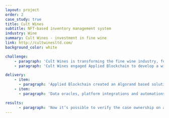 ```yaml
---
layout: project
order: 2
case_study: true
title: Cult Wines
subtitle: NFT-based inventory management system
industry: Wine
summary: Cult Wines - investment in fine wine
link: http://cultwinesltd.com/
background_color: white

challenge:
    - paragraph: 'Cult Wines is transforming the fine wine industry, for producers, collectors, investors or those who simply enjoy it. Combining our expertise with digital platforms, innovative technology and a globalised infrastructure to re-define how consumers buy, sell, invest and collect fine wines.'
    - paragraph: 'Cult Wines engaged Applied Blockchain to develop a wine inventory management platform. The platform had to enable the transfer of wines directly from customer to customer, creating a P2P marketplace and decentralised warehouse solution.'

delivery:
    - item:
      - paragraph: 'Applied Blockchain created an Algorand based solution and data oracles that integrated with the existing inventory system. Taxation compliance for collectors was automated by filing disclosure reports for transfers or acquisitions.'
    - item:
      - paragraph: 'Data oracles, platform integrations and automations were implemented with a web service platform. We also developed intuitive and easy to use interfaces, a web app for the operations team and a mobile app for the warehouses.'

results:
      - paragraph: 'Now it’s possible to verify the case ownership on a custom block explorer and see the history of wine cases location changes. The wine cases are created on Algorand.'
---
```

